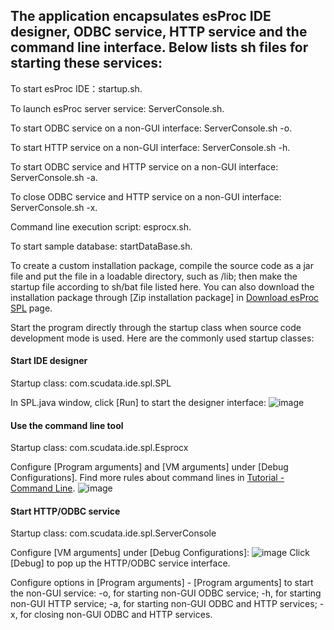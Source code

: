 ## The application encapsulates esProc IDE designer, ODBC service, HTTP service and the command line interface. Below lists sh files for starting these services:

To start esProc IDE：startup.sh.

To launch esProc server service: ServerConsole.sh.

To start ODBC service on a non-GUI interface: ServerConsole.sh -o.

To start HTTP service on a non-GUI interface: ServerConsole.sh -h.

To start ODBC service and HTTP service on a non-GUI interface: ServerConsole.sh -a.

To close ODBC service and HTTP service on a non-GUI interface: ServerConsole.sh -x.

Command line execution script: esprocx.sh.

To start sample database: startDataBase.sh.

To create a custom installation package, compile the source code as a jar file and put the file in a loadable directory, such as /lib; then make the startup file according to sh/bat file listed here. You can also download the installation package through [Zip installation package] in [Download esProc SPL](https://c.scudata.com/article/1595817756260) page.

Start the program directly through the startup class when source code development mode is used. Here are the commonly used startup classes:

#### Start IDE designer

Startup class: com.scudata.ide.spl.SPL

In SPL.java window, click [Run] to start the designer interface:
 ![image](https://www.esproc.com/wp-content/themes/scudata-en/github_esproc_img/bin-readme1.png)


#### Use the command line tool

Startup class: com.scudata.ide.spl.Esprocx

Configure [Program arguments] and [VM arguments] under [Debug Configurations]. Find more rules about command lines in [Tutorial - Command Line](https://doc.esproc.com/esproc/tutorial/minglinghang.html).
 ![image](https://www.esproc.com/wp-content/themes/scudata-en/github_esproc_img/bin-readme2.png) 

#### Start HTTP/ODBC service

Startup class: com.scudata.ide.spl.ServerConsole

Configure [VM arguments] under [Debug Configurations]:
  ![image](https://www.esproc.com/wp-content/themes/scudata-en/github_esproc_img/bin-readme3.png)
Click [Debug] to pop up the HTTP/ODBC service interface.

Configure options in [Program arguments] - [Program arguments] to start the non-GUI service:
-o, for starting non-GUI ODBC service;
-h, for starting non-GUI HTTP service;
-a, for starting non-GUI ODBC and HTTP services;
-x, for closing non-GUI ODBC and HTTP services.

